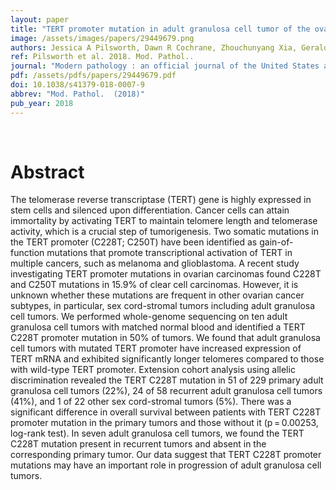 ```yaml
---
layout: paper
title: "TERT promoter mutation in adult granulosa cell tumor of the ovary."
image: /assets/images/papers/29449679.png
authors: Jessica A Pilsworth, Dawn R Cochrane, Zhouchunyang Xia, Geraldine Aubert, Anniina E M Färkkilä, Hugo M Horlings, Satoshi Yanagida, Winnie Yang, Jamie L P Lim, Yi Kan Wang, Ali Bashashati, Jacqueline Keul, Adele Wong, Kevin Norris, Sara Y Brucker, Florin-Andrei Taran, Bernhard Krämer, Annette Staebler, Esther Oliva, Sohrab P Shah, Stefan Kommoss, Friedrich Kommoss, C Blake Gilks, Duncan M Baird, David G Huntsman
ref: Pilsworth et al. 2018. Mod. Pathol..
journal: "Modern pathology : an official journal of the United States and Canadian Academy of Pathology, Inc  (2018)"
pdf: /assets/pdfs/papers/29449679.pdf
doi: 10.1038/s41379-018-0007-9
abbrev: "Mod. Pathol.  (2018)"
pub_year: 2018
---
```


<br />
<div data-badge-popover="right" data-badge-type="donut" data-pmid="29449679" data-hide-no-mentions="true" class="altmetric-embed"></div>

# Abstract

The telomerase reverse transcriptase (TERT) gene is highly expressed in stem cells and silenced upon differentiation. Cancer cells can attain immortality by activating TERT to maintain telomere length and telomerase activity, which is a crucial step of tumorigenesis. Two somatic mutations in the TERT promoter (C228T; C250T) have been identified as gain-of-function mutations that promote transcriptional activation of TERT in multiple cancers, such as melanoma and glioblastoma. A recent study investigating TERT promoter mutations in ovarian carcinomas found C228T and C250T mutations in 15.9% of clear cell carcinomas. However, it is unknown whether these mutations are frequent in other ovarian cancer subtypes, in particular, sex cord-stromal tumors including adult granulosa cell tumors. We performed whole-genome sequencing on ten adult granulosa cell tumors with matched normal blood and identified a TERT C228T promoter mutation in 50% of tumors. We found that adult granulosa cell tumors with mutated TERT promoter have increased expression of TERT mRNA and exhibited significantly longer telomeres compared to those with wild-type TERT promoter. Extension cohort analysis using allelic discrimination revealed the TERT C228T mutation in 51 of 229 primary adult granulosa cell tumors (22%), 24 of 58 recurrent adult granulosa cell tumors (41%), and 1 of 22 other sex cord-stromal tumors (5%). There was a significant difference in overall survival between patients with TERT C228T promoter mutation in the primary tumors and those without it (p = 0.00253, log-rank test). In seven adult granulosa cell tumors, we found the TERT C228T mutation present in recurrent tumors and absent in the corresponding primary tumor. Our data suggest that TERT C228T promoter mutations may have an important role in progression of adult granulosa cell tumors.

